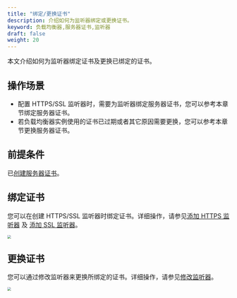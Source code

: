 ```yaml
---
title: "绑定/更换证书"
description: 介绍如何为监听器绑定或更换证书。
keyword: 负载均衡器,服务器证书,监听器
draft: false
weight: 20
---
```


本文介绍如何为监听器绑定证书及更换已绑定的证书。

## 操作场景

- 配置 HTTPS/SSL 监听器时，需要为监听器绑定服务器证书，您可以参考本章节绑定服务器证书。
- 若负载均衡器实例使用的证书已过期或者其它原因需要更换，您可以参考本章节更换服务器证书。

## 前提条件

已[创建服务器证书](../create_cert/)。

## 绑定证书

您可以在创建 HTTPS/SSL 监听器时绑定证书。详细操作，请参见[添加 HTTPS 监听器](/network/loadbalancer/manual/monitor/create_https_monitor/) 及 [添加 SSL 监听器](/network/loadbalancer/manual/monitor/create_ssl_monitor/)。

<img src="../../../_images/bind_cert.png" style="zoom:50%;" />

## 更换证书

您可以通过修改监听器来更换所绑定的证书。详细操作，请参见[修改监听器](/network/loadbalancer/manual/monitor/mge_monitor/)。

<img src="../../../_images/mdy_cert.png" style="zoom:50%;" />
